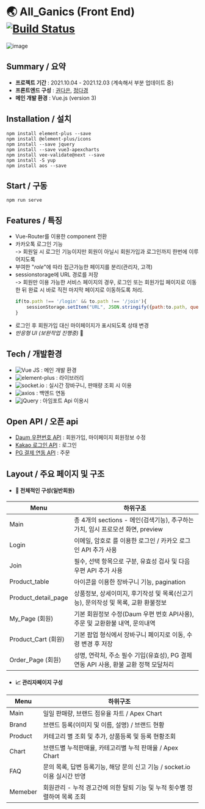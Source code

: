 # :earth_asia: All_Ganics (Front End) [![Build Status](https://travis-ci.org/joemccann/dillinger.svg?branch=master)](https://travis-ci.org/joemccann/dillinger)
![image](https://user-images.githubusercontent.com/85853145/147472921-17a12cc4-f7df-448c-b3a5-d54e08c85852.png)


## Summary / 요약
- __프로젝트 기간__ : 2021.10.04 - 2021.12.03 (계속해서 부분 업데이트 중)
- __프론트엔드 구성__ : [권다은](https://github.com/kaydan95), [정다경](https://github.com/Jeong-Dagyeong)
- __메인 개발 환경__ : Vue.js (version 3)


## Installation / 설치
    npm install element-plus --save
    npm install @element-plus/icons
    npm install --save jquery
    npm install --save vue3-apexcharts
    npm install vee-validate@next --save
    npm install -S yup
    npm install aos --save


## Start / 구동
    npm run serve


## Features / 특징

- Vue-Router를 이용한 component 전환
- 카카오톡 로그인 기능   
  -> 회원일 시 로그인 기능이지만 회원이 아닐시 회원가입과 로그인까지 한번에 이루어지도록
- 부여한 "_role_"에 따라 접근가능한 페이지를 분리(관리자, 고객)
- sessionstorage에 URL 경로를 저장   
  -> 회원만 이용 가능한 서비스 페이지의 경우, 로그인 또는 회원가입 페이지로 이동한 뒤 완료 시 바로 직전 마지막 페이지로 이동하도록 처리.
    ```js
    if(to.path !== '/login' && to.path !== '/join'){
        sessionStorage.setItem("URL", JSON.stringify({path:to.path, query: to.query}));
    }
    ```
- 로그인 후 회원가입 대신 마이페이지가 표시되도록 상태 변경
- _반응형 UI (보완작업 진행중)_ :muscle:



## Tech / 개발환경
- ![Vue JS](https://img.shields.io/badge/-Vue.js-4FC08D?style=flat-square&logo=vue.js&logoColor=white) : 메인 개발 환경
- ![element-plus](https://img.shields.io/badge/-element--plus-409EFF?style=flat-square) : 라이브러리
- ![socket.io](https://img.shields.io/badge/-socket.io-010101?style=flat-square&logo=socket.io&logoColor=white) : 실시간 장바구니, 판매량 조회 시 이용
- ![axios](https://img.shields.io/badge/-axios-167C80?style=flat-square) : 백엔드 연동
- ![jQuery](https://img.shields.io/badge/-jQuery-0769AD?style=flat-square&logo=jQuery&logoColor=white) : 아임포트 Api 이용시


## Open API / 오픈 api
- [Daum 우편번호 API](https://postcode.map.daum.net/guide) : 회원가입, 마이페이지 회원정보 수정
- [Kakao 로그인 API](https://developers.kakao.com/docs/latest/ko/kakaologin/rest-api, "Kakao 로그인 API") : 로그인
- [PG 결제 연동 API](https://www.iamport.kr, "PG 결제 연동 API") : 주문


## Layout / 주요 페이지 및 구조
- #### :shopping_cart: 전체적인 구성(일반회원) 

| Menu | 하위구조 |
| ------ | ------ |
| Main | 총 4개의 sections - 메인(검색기능), 추구하는 가치, 임시 프로모션 화면, preview |
| Login | 이메일, 암호로 를 이용한 로그인 / 카카오 로그인 API 추가 사용 |
| Join | 필수, 선택 항목으로 구분, 유효성 검사 및 다음 우편 API 추가 사용 |
| Product_table | 아이콘을 이용한 장바구니 기능, pagination  |
| Product_detail_page | 상품정보, 상세이미지, 후기작성 및 목록(신고기능), 문의작성 및 목록, 교환 환불정보 |
| My_Page (회원) | 기본 회원정보 수정(Daum 우편 번호 API사용), 주문 및 교환환불 내역, 문의내역 |
| Product_Cart (회원) | 기본 팝업 형식에서 장바구니 페이지로 이동, 수령 변경 후 저장 |
| Order_Page (회원) | 성명, 연락처, 주소 필수 기입(유효성), PG 결제 연동 API 사용, 환불 교환 정책 모달처리 |


- #### :chart_with_upwards_trend: 관리자페이지 구성 
| Menu | 하위구조 |
| ------ | ------ |
| Main | 일일 판매량, 브랜드 점유율 차트 / Apex Chart |
| Brand | 브랜드 등록(이미지 및 이름, 설명) / 브랜드 현황 |
| Product | 카테고리 별 조회 및 추가, 상품등록 및 등록 현황조회  |
| Chart | 브랜드별 누적판매율, 카테고리별 누적 판매율 / Apex Chart |
| FAQ | 문의 목록, 답변 등록기능, 해당 문의 신고 기능 / socket.io 이용 실시간 반영|
| Memeber | 회원관리 - 누적 경고건에 의한 탈퇴 기능 및 누적 횟수별 정렬하여 목록 조회 |

## 
